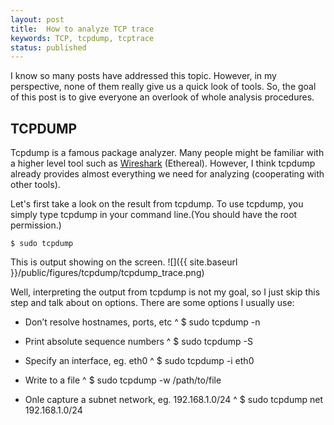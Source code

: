 ```yaml
---
layout: post
title:  How to analyze TCP trace
keywords: TCP, tcpdump, tcptrace
status: published 
---
```


I know so many posts have addressed this topic. However, in my perspective, none of them really give us a quick look of tools. So, the goal of this post is to give everyone an overlook of whole analysis procedures.

<!--more-->

## TCPDUMP

Tcpdump is a famous package analyzer. Many people might be familiar with a higher level tool such as [Wireshark](https://www.wireshark.org/) (Ethereal). However, I think tcpdump already provides almost everything we need for analyzing (cooperating with other tools).

Let's first take a look on the result from tcpdump. To use tcpdump, you simply type tcpdump in your command line.(You should have the root permission.)

	$ sudo tcpdump

This is output showing on the screen.
![]({{ site.baseurl }}/public/figures/tcpdump/tcpdump_trace.png)

Well, interpreting the output from tcpdump is not my goal, so I just skip this step and talk about on options. There are some options I usually use:

- Don’t resolve hostnames, ports, etc
^
	$ sudo tcpdump -n
	
- Print absolute sequence numbers
^
	$ sudo tcpdump -S
	
- Specify an interface, eg. eth0
^
	$ sudo tcpdump -i eth0
	
- Write to a file
^
	$ sudo tcpdump -w /path/to/file

- Onle capture a subnet network, eg. 192.168.1.0/24
^
	$ sudo tcpdump net 192.168.1.0/24







